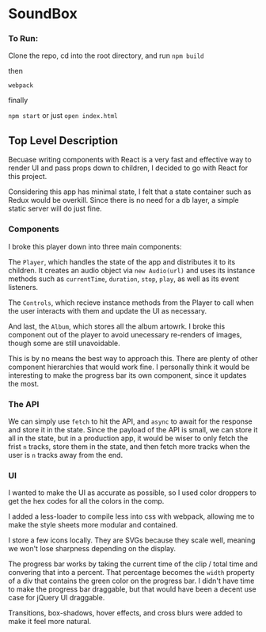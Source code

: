 # SoundBox

### To Run:

Clone the repo, cd into the root directory, and run `npm build`

then

`webpack`

finally

`npm start` or just `open index.html`


## Top Level Description

Becuase writing components with React is a very fast and effective way to render UI and pass props down to children, I decided to go with React for this project.

Considering this app has minimal state, I felt that a state container such as Redux would be overkill. Since there is no need for a db layer, a simple static server will do just fine. 

### Components

I broke this player down into three main components:

The `Player`, which handles the state of the app and distributes it to its children. It creates an audio object via `new Audio(url)` and uses its instance methods such as `currentTime`, `duration`, `stop`, `play`, as well as its event listeners. 

The `Controls`, which recieve instance methods from the Player to call when the user interacts with them and update the UI as necessary.

And last, the `Album`, which stores all the album artowrk. I broke this component out of the player to avoid unecessary re-renders of images, though some are still unavoidable.

This is by no means the best way to approach this. There are plenty of other component hierarchies that would work fine. I personally think it would be interesting to make the progress bar its own component, since it updates the most. 

### The API
We can simply use `fetch` to hit the API, and `async` to await for the response and store it in the state. Since the payload of the API is small, we can store it all in the state, but in a production app, it would be wiser to only fetch the frist `n` tracks, store them in the state, and then fetch more tracks when the user is `n` tracks away from the end. 

### UI

I wanted to make the UI as accurate as possible, so I used color droppers to get the hex codes for all the colors in the comp. 

I added a less-loader to compile less into css with webpack, allowing me to make the style sheets more modular and contained. 

I store a few icons locally. They are SVGs because they scale well, meaning we won't lose sharpness depending on the display.

The progress bar works by taking the current time of the clip / total time and convering that into a percent. That percentage becomes the `width` property of a div that contains the green color on the progress bar. I didn't have time to make the progress bar draggable, but that would have been a decent use case for jQuery UI draggable. 

Transitions, box-shadows, hover effects, and cross blurs were added to make it feel more natural.


